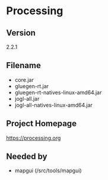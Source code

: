 # Processing

## Version

2.2.1

## Filename

- core.jar
- gluegen-rt.jar
- gluegen-rt-natives-linux-amd64.jar
- jogl-all.jar
- jogl-all-natives-linux-amd64.jar

## Project Homepage

https://processing.org

## Needed by

- mapgui (/src/tools/mapgui)